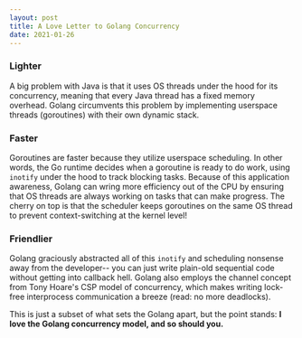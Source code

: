 ```yaml
---
layout: post
title: A Love Letter to Golang Concurrency
date: 2021-01-26
---
```


### Lighter

A big problem with Java is that it uses OS threads under the hood for its concurrency, meaning that every Java thread
has a fixed memory overhead. Golang circumvents this problem by implementing userspace threads (goroutines) with their
own dynamic stack.

### Faster

Goroutines are faster because they utilize userspace scheduling. In other words, the Go runtime decides when a
goroutine is ready to do work, using `inotify` under the hood to track blocking tasks. Because of this application
awareness, Golang can wring more efficiency out of the CPU by ensuring that OS threads are always working on tasks
that can make progress. The cherry on top is that the scheduler keeps goroutines on the same OS thread to prevent
context-switching at the kernel level!

### Friendlier

Golang graciously abstracted all of this `inotify` and scheduling nonsense away from the developer-- you can just write
plain-old sequential code without getting into callback hell. Golang also employs the channel concept from Tony Hoare's
CSP model of concurrency, which makes writing lock-free interprocess communication a breeze (read: no more deadlocks).

This is just a subset of what sets the Golang apart, but the point stands: **I love the Golang concurrency model, and
so should you.**
